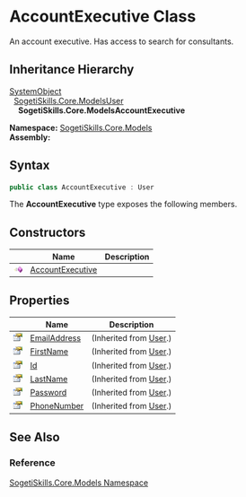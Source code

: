 AccountExecutive Class
======================
An account executive. Has access to search for consultants.


Inheritance Hierarchy
---------------------
[SystemObject][1]  
  [SogetiSkills.Core.ModelsUser][2]  
    **SogetiSkills.Core.ModelsAccountExecutive**  

**Namespace:** [SogetiSkills.Core.Models][3]  
**Assembly:**

Syntax
------

```csharp
public class AccountExecutive : User
```

The **AccountExecutive** type exposes the following members.


Constructors
------------

                 | Name                  | Description 
---------------- | --------------------- | ----------- 
![Public method] | [AccountExecutive][4] |             


Properties
----------

                   | Name              | Description                 
------------------ | ----------------- | --------------------------- 
![Public property] | [EmailAddress][5] | (Inherited from [User][2].) 
![Public property] | [FirstName][6]    | (Inherited from [User][2].) 
![Public property] | [Id][7]           | (Inherited from [User][2].) 
![Public property] | [LastName][8]     | (Inherited from [User][2].) 
![Public property] | [Password][9]     | (Inherited from [User][2].) 
![Public property] | [PhoneNumber][10] | (Inherited from [User][2].) 


See Also
--------

### Reference
[SogetiSkills.Core.Models Namespace][3]  

[1]: http://msdn.microsoft.com/en-us/library/e5kfa45b
[2]: ../User/README.md
[3]: ../README.md
[4]: _ctor.md
[5]: ../User/EmailAddress.md
[6]: ../User/FirstName.md
[7]: ../User/Id.md
[8]: ../User/LastName.md
[9]: ../User/Password.md
[10]: ../User/PhoneNumber.md
[Public method]: ../../_icons/pubmethod.gif "Public method"
[Public property]: ../../_icons/pubproperty.gif "Public property"
